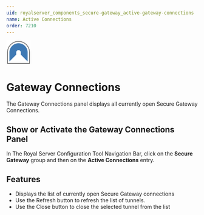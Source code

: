 ```yaml
---
uid: royalserver_components_secure-gateway_active-gateway-connections
name: Active Connections
order: 7210
---
```


<img src="/r2023/images/RoyalServer/Svg/SVG_Tunnels_32.svg" class="icon-left icon-lg" alt="" />

# Gateway Connections

The Gateway Connections panel displays all currently open Secure Gateway Connections.

## Show or Activate the Gateway Connections Panel

In The Royal Server Configuration Tool Navigation Bar, click on the **Secure Gateway** group and then on the **Active Connections** entry.

## Features

- Displays the list of currently open Secure Gateway connections
- Use the Refresh button to refresh the list of tunnels.
- Use the Close button to close the selected tunnel from the list
